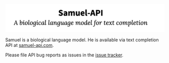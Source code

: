 ![banner](assets/banner.png)

Samuel is a biological language model.
He is available via text completion API at [samuel-api.com](https://samuel-api.com).

Please file API bug reports as issues in the [issue tracker](https://github.com/albanie/samuel-api/issues/).

